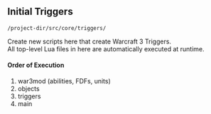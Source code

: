 ## Initial Triggers ##
`/project-dir/src/core/triggers/`

Create new scripts here that create Warcraft 3 Triggers.  
All top-level Lua files in here are automatically executed at runtime.

#### Order of Execution ####
1. war3mod (abilities, FDFs, units)
2. objects
3. triggers
4. main
